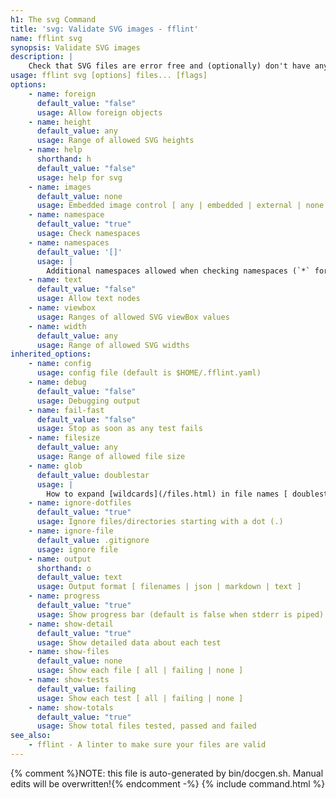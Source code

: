```yaml
---
h1: The svg Command
title: 'svg: Validate SVG images - fflint'
name: fflint svg
synopsis: Validate SVG images
description: |
    Check that SVG files are error free and (optionally) don't have any undesirable things in them.
usage: fflint svg [options] files... [flags]
options:
    - name: foreign
      default_value: "false"
      usage: Allow foreign objects
    - name: height
      default_value: any
      usage: Range of allowed SVG heights
    - name: help
      shorthand: h
      default_value: "false"
      usage: help for svg
    - name: images
      default_value: none
      usage: Embedded image control [ any | embedded | external | none ]
    - name: namespace
      default_value: "true"
      usage: Check namespaces
    - name: namespaces
      default_value: '[]'
      usage: |
        Additional namespaces allowed when checking namespaces (`*` for all)
    - name: text
      default_value: "false"
      usage: Allow text nodes
    - name: viewbox
      usage: Ranges of allowed SVG viewBox values
    - name: width
      default_value: any
      usage: Range of allowed SVG widths
inherited_options:
    - name: config
      usage: config file (default is $HOME/.fflint.yaml)
    - name: debug
      default_value: "false"
      usage: Debugging output
    - name: fail-fast
      default_value: "false"
      usage: Stop as soon as any test fails
    - name: filesize
      default_value: any
      usage: Range of allowed file size
    - name: glob
      default_value: doublestar
      usage: |
        How to expand [wildcards](/files.html) in file names [ doublestar | golang | none ]
    - name: ignore-dotfiles
      default_value: "true"
      usage: Ignore files/directories starting with a dot (.)
    - name: ignore-file
      default_value: .gitignore
      usage: ignore file
    - name: output
      shorthand: o
      default_value: text
      usage: Output format [ filenames | json | markdown | text ]
    - name: progress
      default_value: "true"
      usage: Show progress bar (default is false when stderr is piped)
    - name: show-detail
      default_value: "true"
      usage: Show detailed data about each test
    - name: show-files
      default_value: none
      usage: Show each file [ all | failing | none ]
    - name: show-tests
      default_value: failing
      usage: Show each test [ all | failing | none ]
    - name: show-totals
      default_value: "true"
      usage: Show total files tested, passed and failed
see_also:
    - fflint - A linter to make sure your files are valid
---
```

{% comment %}NOTE: this file is auto-generated by bin/docgen.sh.  Manual edits will be overwritten!{% endcomment -%}
{% include command.html %}

